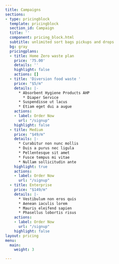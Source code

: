 ```yaml
---
title: Campaigns
sections:
- type: pricingblock
  template: pricingblock
  section_id: Campaign
  title: ''
  component: pricing_block.html
  subtitle: unlimited sort bags pickups and drops
  bg: gray
  pricingplans:
  - title: Home Zero waste plan
    price: '75.00'
    details: ''
    highlight: false
    actions: []
  - title: 'Diversion food waste '
    price: "$5/m"
    details: |-
      * Absorbent Hygiene Products AHP
        * Diaper Service
      * Suspendisse ut lacus
      * Etiam eget dui a augue
    actions:
    - label: Order Now
      url: "/signup"
    highlight: false
  - title: Medium
    price: "$49/m"
    details: |-
      * Curabitur non nunc mollis
      * Duis a purus nec ligula
      * Pellentesque sit amet
      * Fusce tempus mi vitae
      * Nullam sollicitudin ante
    highlight: true
    actions:
    - label: Order Now
      url: "/signup"
  - title: Enterprise
    price: "$149/m"
    details: |-
      * Vestibulum non eros quis
      * Aenean iaculis lorem
      * Mauris eleifend sapien
      * Phasellus lobortis risus
    actions:
    - label: Order Now
      url: "/signup"
    highlight: false
layout: pricing
menu:
  main:
    weight: 3

---
```

